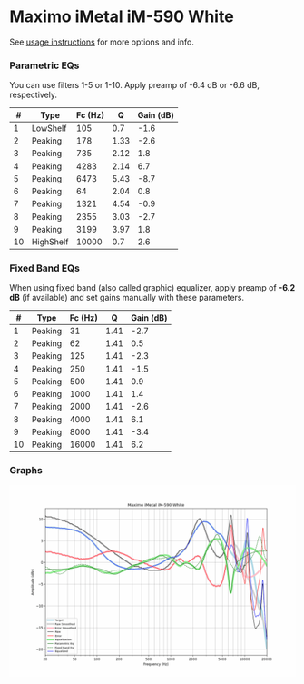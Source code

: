 # Maximo iMetal iM-590 White
See [usage instructions](https://github.com/jaakkopasanen/AutoEq#usage) for more options and info.

### Parametric EQs
You can use filters 1-5 or 1-10. Apply preamp of -6.4 dB or -6.6 dB, respectively.

|   # | Type      |   Fc (Hz) |    Q |   Gain (dB) |
|-----|-----------|-----------|------|-------------|
|   1 | LowShelf  |       105 | 0.7  |        -1.6 |
|   2 | Peaking   |       178 | 1.33 |        -2.6 |
|   3 | Peaking   |       735 | 2.12 |         1.8 |
|   4 | Peaking   |      4283 | 2.14 |         6.7 |
|   5 | Peaking   |      6473 | 5.43 |        -8.7 |
|   6 | Peaking   |        64 | 2.04 |         0.8 |
|   7 | Peaking   |      1321 | 4.54 |        -0.9 |
|   8 | Peaking   |      2355 | 3.03 |        -2.7 |
|   9 | Peaking   |      3199 | 3.97 |         1.8 |
|  10 | HighShelf |     10000 | 0.7  |         2.6 |

### Fixed Band EQs
When using fixed band (also called graphic) equalizer, apply preamp of **-6.2 dB** (if available) and set gains manually with these parameters.

|   # | Type    |   Fc (Hz) |    Q |   Gain (dB) |
|-----|---------|-----------|------|-------------|
|   1 | Peaking |        31 | 1.41 |        -2.7 |
|   2 | Peaking |        62 | 1.41 |         0.5 |
|   3 | Peaking |       125 | 1.41 |        -2.3 |
|   4 | Peaking |       250 | 1.41 |        -1.5 |
|   5 | Peaking |       500 | 1.41 |         0.9 |
|   6 | Peaking |      1000 | 1.41 |         1.4 |
|   7 | Peaking |      2000 | 1.41 |        -2.6 |
|   8 | Peaking |      4000 | 1.41 |         6.1 |
|   9 | Peaking |      8000 | 1.41 |        -3.4 |
|  10 | Peaking |     16000 | 1.41 |         6.2 |

### Graphs
![](./Maximo%20iMetal%20iM-590%20White.png)
